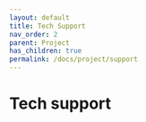 ```yaml
---
layout: default
title: Tech Support
nav_order: 2
parent: Project
has_children: true
permalink: /docs/project/support
---
```


# Tech support
